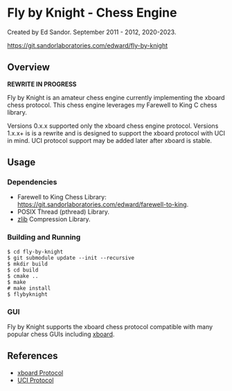 # Fly by Knight - Chess Engine 
Created by Ed Sandor.
September 2011 - 2012, 2020-2023.

https://git.sandorlaboratories.com/edward/fly-by-knight

## Overview

**REWRITE IN PROGRESS**

Fly by Knight is an amateur chess engine currently implementing the xboard chess protocol.  This chess engine leverages my Farewell to King C chess library.

Versions 0.x.x supported only the xboard chess engine protocol.
Versions 1.x.x+ is is a rewrite and is designed to support the xboard protocol with UCI in mind.  UCI protocol support may be added later after xboard is stable.

## Usage

### Dependencies
- Farewell to King Chess Library: https://git.sandorlaboratories.com/edward/farewell-to-king.
- POSIX Thread (pthread) Library.
- [zlib](https://web.archive.org/web/20230404152038/https://zlib.net/) Compression Library.

### Building and Running
```
$ cd fly-by-knight
$ git submodule update --init --recursive
$ mkdir build
$ cd build
$ cmake ..
$ make
# make install
$ flybyknight
```

### GUI
Fly by Knight supports the xboard chess protocol compatible with many popular chess GUIs including [xboard](https://web.archive.org/web/20230402232639/https://www.gnu.org/software/xboard/).

## References
- [xboard Protocol](https://web.archive.org/web/20230322184658/http://www.gnu.org/software/xboard/engine-intf.html)
- [UCI Protocol](https://web.archive.org/web/20230402232147/https://wbec-ridderkerk.nl/html/UCIProtocol.html)
